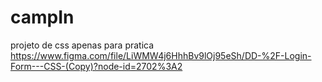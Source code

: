 # campIn
projeto de css apenas para pratica
https://www.figma.com/file/LiWMW4j6HhhBv9lOj95eSh/DD-%2F-Login-Form---CSS-(Copy)?node-id=2702%3A2
